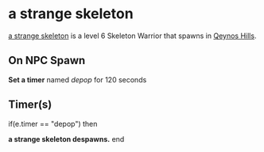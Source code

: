 # a strange skeleton



[a strange skeleton](/npc/4192) is a level 6 Skeleton Warrior that spawns in [Qeynos Hills](/zone/4).



## On NPC Spawn

**Set a timer** named *depop* for 120 seconds


## Timer(s)

if(e.timer == "depop") then


**a strange skeleton despawns.**
end